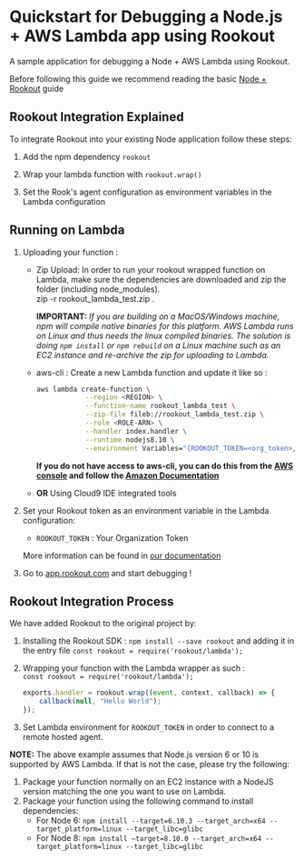# Quickstart for Debugging a Node.js + AWS Lambda app using Rookout

A sample application for debugging a Node + AWS Lambda using Rookout.

Before following this guide we recommend reading the basic [Node + Rookout] guide

## Rookout Integration Explained

To integrate Rookout into your existing Node application follow these steps:

1. Add the npm dependency `rookout`

1. Wrap your lambda function with `rookout.wrap()`

1. Set the Rook's agent configuration as environment variables in the Lambda configuration

## Running on Lambda

1. Uploading your function : 
    - Zip Upload: In order to run your rookout wrapped function on Lambda, make sure the dependencies are downloaded and zip
    the folder (including node_modules).  
    zip -r rookout_lambda_test.zip .
    
        **IMPORTANT:** _If you are building on a MacOS/Windows machine, npm will compile native binaries for this platform. AWS Lambda runs on Linux and thus needs the linux compiled binaries. The solution is doing `npm install` or `npm rebuild` on a Linux machine such as an EC2 instance and re-archive the zip for uploading to Lambda._

    - aws-cli : Create a new Lambda function and update it like so :
        ```bash
        aws lambda create-function \
                    --region <REGION> \
                    --function-name rookout_lambda_test \
                    --zip-file fileb://rookout_lambda_test.zip \
                    --role <ROLE-ARN> \
                    --handler index.handler \
                    --runtime nodejs8.10 \
                    --environment Variables="{ROOKOUT_TOKEN=<org_token>,ROOKOUT_ROOK_TAGS=lambda}"
        ```

        **If you do not have access to aws-cli, you can do this from the [AWS console](https://console.aws.amazon.com/lambda/home/functions) and follow the [Amazon Documentation](https://docs.aws.amazon.com/lambda/latest/dg/get-started-create-function.html)**

    - **OR** Using Cloud9 IDE integrated tools


1. Set your Rookout token as an environment variable in the Lambda configuration:
    - `ROOKOUT_TOKEN` : Your Organization Token
    
    More information can be found in [our documentation](https://docs.rookout.com/docs/installation-node.html)

1. Go to [app.rookout.com](https://app.rookout.com) and start debugging !


## Rookout Integration Process

We have added Rookout to the original project by:
1. Installing the Rookout SDK : `npm install --save rookout` and adding it in the entry file `const rookout = require('rookout/lambda');`

1. Wrapping your function with the Lambda wrapper as such :  
`const rookout = require('rookout/lambda');`

    ```javascript
    exports.handler = rookout.wrap((event, context, callback) => {
        callback(null, "Hello World");
    });
    ```
    
1. Set Lambda environment for `ROOKOUT_TOKEN` in order to connect to a remote hosted agent.

**NOTE:** The above example assumes that Node.js version 6 or 10 is supported by AWS Lambda. If that is not the case, please try the following:
1. Package your function normally on an EC2 instance with a NodeJS version matching the one you want to use on Lambda.
2. Package your function using the following command to install dependencies:
    - For Node 6:
        ```npm install --target=6.10.3 --target_arch=x64 --target_platform=linux --target_libc=glibc```
    - For Node 8:
        ```npm install —target=8.10.0 --target_arch=x64 --target_platform=linux --target_libc=glibc```

[Node + Rookout]: https://docs.rookout.com/docs/installation-node.html
